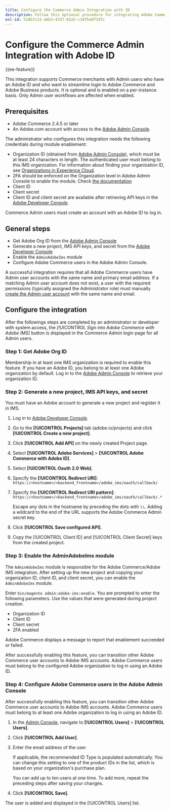 ```yaml
---
title: Configure the Commerce Admin Integration with ID
description: Follow this optional procedure for integrating Adobe Commerce Admin user account logins with Adobe ID.
exl-id: 518b7c21-e6b3-47d7-81a5-c34fbe0f197c
---
```

# Configure the Commerce Admin Integration with Adobe ID

{{ee-feature}}

This integration supports Commerce merchants with Admin users who have an Adobe ID and who want to streamline login to Adobe Commerce and Adobe Business products. It is optional and is enabled on a per-instance basis. Only Admin user workflows are affected when enabled. 

## Prerequisites

* Adobe Commerce 2.4.5 or later
* An Adobe.com account with access to the [Adobe Admin Console](https://adminconsole.adobe.com/). 

The administrator who configures this integration needs the following credentials during module enablement:

* Organization ID (obtained from [Adobe Admin Console](https://adminconsole.adobe.com/)), which must be at least 24 characters in length. The authenticated user must belong to this IMS organization. For information about finding your organization ID, see [Organizations in Experience Cloud](https://experienceleague.adobe.com/docs/core-services/interface/administration/organizations.html).
* 2FA should be enforced on the Organization level in Adobe Admin Console to enable the module. Check [the documentation](https://helpx.adobe.com/enterprise/using/authentication-settings.html#two-step-verification)
* Client ID
* Client secret
* Client ID and client secret are available after retrieving API keys in the [Adobe Developer Console](https://developer.adobe.com/).

Commerce Admin users must create an account with an Adobe ID to log in.

## General steps

* Get Adobe Org ID from the [Adobe Admin Console](https://adminconsole.adobe.com/)
* Generate a new project, IMS API keys, and secret from the [Adobe Developer Console](https://developer.adobe.com/)
* Enable the `AdminAdobeIms` module
* Configure Adobe Commerce users in the Adobe Admin Console.

A successful integration requires that all Adobe Commerce users have Admin user accounts with the same name and primary email address. If a matching Admin user account does not exist, a user with the required permissions (typically assigned the Administrator role) must manually [create the Admin user account](../systems/permissions-users-all.md#create-a-user) with the same name and email.

## Configure the integration

After the followings steps are completed by an administrator or developer with system access, the _[!UICONTROL Sign into Adobe Commerce with Adobe IMS]_ button is displayed in the Commerce Admin login page for all Admin users.

### Step 1: Get Adobe Org ID

Membership in at least one IMS organization is required to enable this feature. If you have an Adobe ID, you belong to at least one Adobe organization by default. Log in to the [Adobe Admin Console](https://adminconsole.adobe.com/) to retrieve your organization ID. 

### Step 2: Generate a new project, IMS API keys, and secret

You must have an Adobe account to generate a new project and register it in IMS.

1. Log in to [Adobe Developer Console](https://developer.adobe.com/).
1. Go to the **[!UICONTROL Projects]** tab (adobe.io/projects) and click **[!UICONTROL Create a new project]**.
1. Click **[!UICONTROL Add API]** on the newly created Project page.
1. Select **[!UICONTROL Adobe Services]** > **[!UICONTROL Adobe Commerce with Adobe ID]**.
1. Select **[!UICONTROL Oauth 2.0 Web]**.
1. Specify the **[!UICONTROL Redirect URI]**: `https://<hostname>/<backend_frontname>/adobe_ims/oauth/callback/`
1. Specify the **[!UICONTROL Redirect URI pattern]**: `https://<hostname>/<backend_frontname>/adobe_ims/oauth/callback/.*`

   Escape any dots in the hostname by preceding the dots with `\\`. Adding a wildcard to the end of the URL supports the Adobe Commerce Admin secret key.

1. Click **[!UICONTROL Save configured API]**.
1. Copy the [!UICONTROL Client ID] and [!UICONTROL Client Secret] keys from the created project.

### Step 3: Enable the AdminAdobeIms module

The `AdminAdobeIms` module is responsible for the Adobe Commerce/Adobe IMS integration. After setting up the new project and copying your organization ID, client ID, and client secret, you can enable the `AdminAdobeIms` module.

Enter `bin/magento admin:adobe-ims:enable`. You are prompted to enter the following parameters. Use the values that were generated during project creation.

* Organization ID
* Client ID
* Client secret
* 2FA enabled

Adobe Commerce displays a message to report that enablement succeeded or failed.

After successfully enabling this feature, you can transition other Adobe Commerce user accounts to Adobe IMS accounts. Adobe Commerce users must belong to the configured Adobe organization to log in using an Adobe ID.

### Step 4: Configure Adobe Commerce users in the Adobe Admin Console

After successfully enabling this feature, you can transition other Adobe Commerce user accounts to Adobe IMS accounts. Adobe Commerce users must belong to at least one Adobe organization to log in using an Adobe ID.

1. In the [Admin Console](https://helpx.adobe.com/enterprise/using/admin-console.html), navigate to **[!UICONTROL Users]**  > **[!UICONTROL Users]**.

1. Click **[!UICONTROL Add User]**.

1. Enter the email address of the user.

   If applicable, the recommended ID Type is populated automatically. You can change this setting to one of the product IDs in the list, which is based on your organization's purchase plan.
   
   You can add up to ten users at one time. To add more, repeat the preceding steps after saving your changes.

1. Click **[!UICONTROL Save]**.

The user is added and displayed in the [!UICONTROL Users] list.
